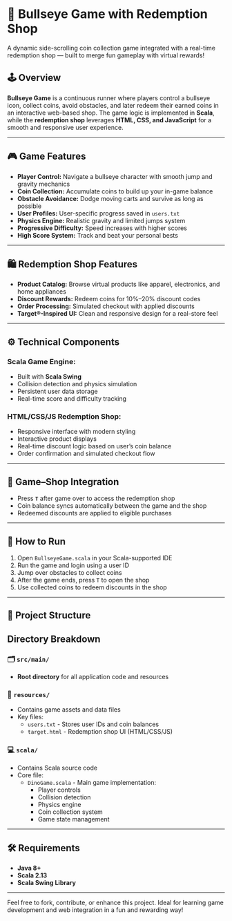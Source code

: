 # 🎯 Bullseye Game with Redemption Shop

A dynamic side-scrolling coin collection game integrated with a real-time redemption shop — built to merge fun gameplay with virtual rewards!

## 🕹️ Overview

**Bullseye Game** is a continuous runner where players control a bullseye icon, collect coins, avoid obstacles, and later redeem their earned coins in an interactive web-based shop. The game logic is implemented in **Scala**, while the **redemption shop** leverages **HTML, CSS, and JavaScript** for a smooth and responsive user experience.

---

## 🎮 Game Features

- **Player Control:** Navigate a bullseye character with smooth jump and gravity mechanics  
- **Coin Collection:** Accumulate coins to build up your in-game balance  
- **Obstacle Avoidance:** Dodge moving carts and survive as long as possible  
- **User Profiles:** User-specific progress saved in `users.txt`  
- **Physics Engine:** Realistic gravity and limited jumps system  
- **Progressive Difficulty:** Speed increases with higher scores  
- **High Score System:** Track and beat your personal bests  

---

## 🛍️ Redemption Shop Features

- **Product Catalog:** Browse virtual products like apparel, electronics, and home appliances  
- **Discount Rewards:** Redeem coins for 10%–20% discount codes  
- **Order Processing:** Simulated checkout with applied discounts  
- **Target®-Inspired UI:** Clean and responsive design for a real-store feel  

---

## ⚙️ Technical Components

### Scala Game Engine:
- Built with **Scala Swing**
- Collision detection and physics simulation
- Persistent user data storage
- Real-time score and difficulty tracking

### HTML/CSS/JS Redemption Shop:
- Responsive interface with modern styling
- Interactive product displays
- Real-time discount logic based on user’s coin balance
- Order confirmation and simulated checkout flow

---

## 🔄 Game–Shop Integration

- Press **`T`** after game over to access the redemption shop  
- Coin balance syncs automatically between the game and the shop  
- Redeemed discounts are applied to eligible purchases  

---

## 🚀 How to Run

1. Open `BullseyeGame.scala` in your Scala-supported IDE  
2. Run the game and login using a user ID  
3. Jump over obstacles to collect coins  
4. After the game ends, press `T` to open the shop  
5. Use collected coins to redeem discounts in the shop  

---

## 📁 Project Structure

## Directory Breakdown

### 🗂️ `src/main/`
- **Root directory** for all application code and resources

### 📁 `resources/`
- Contains game assets and data files
- Key files:
  - `users.txt` - Stores user IDs and coin balances
  - `target.html` - Redemption shop UI (HTML/CSS/JS)

### 💻 `scala/`
- Contains Scala source code
- Core file:
  - `DinoGame.scala` - Main game implementation:
    - Player controls
    - Collision detection
    - Physics engine
    - Coin collection system
    - Game state management


---

## 🛠️ Requirements

- **Java 8+**  
- **Scala 2.13**  
- **Scala Swing Library**

---

Feel free to fork, contribute, or enhance this project. Ideal for learning game development and web integration in a fun and rewarding way!


